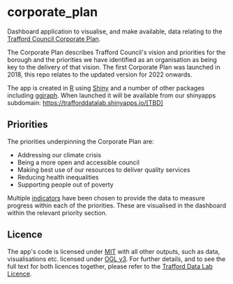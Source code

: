 # corporate_plan
Dashboard application to visualise, and make available, data relating to the [Trafford Council Corporate Plan](https://www.trafford.gov.uk/about-your-council/strategies-plans-and-policies/Corporate-Plan.aspx).

The Corporate Plan describes Trafford Council's vision and priorities for the borough and the priorities we have identified as an organisation as being key to the delivery of that vision. The first Corporate Plan was launched in 2018, this repo relates to the updated version for 2022 onwards.

The app is created in [R](https://cran.r-project.org/) using [Shiny](https://cran.r-project.org/web/packages/shiny/index.html) and a number of other packages including [ggiraph](https://cran.r-project.org/web/packages/ggiraph/index.html).  When launched it will be available from our shinyapps subdomain: https://trafforddatalab.shinyapps.io/[TBD]

## Priorities
The priorities underpinning the Corporate Plan are:

- Addressing our climate crisis
- Being a more open and accessible council
- Making best use of our resources to deliver quality services
- Reducing health inequalities
- Supporting people out of poverty

Multiple [indicators](indicators.md) have been chosen to provide the data to measure progress within each of the priorities. These are visualised in the dashboard within the relevant priority section.

## Licence
The app's code is licensed under [MIT](LICENSE) with all other outputs, such as data, visualisations etc. licensed under [OGL v3](http://www.nationalarchives.gov.uk/doc/open-government-licence/version/3/). For further details, and to see the full text for both licences together, please refer to the [Trafford Data Lab Licence](https://www.trafforddatalab.io/LICENSE.txt).
